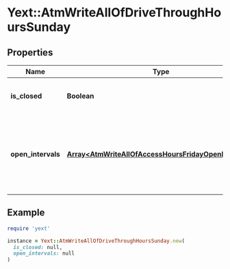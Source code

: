 # Yext::AtmWriteAllOfDriveThroughHoursSunday

## Properties

| Name | Type | Description | Notes |
| ---- | ---- | ----------- | ----- |
| **is_closed** | **Boolean** | Indicates if the drive-through hours are \&quot;closed\&quot; on Sunday. | [optional] |
| **open_intervals** | [**Array&lt;AtmWriteAllOfAccessHoursFridayOpenIntervals&gt;**](AtmWriteAllOfAccessHoursFridayOpenIntervals.md) | Contains the time intervals for which the Entity&#39;s drive-through is open on Sunday. Note that if isClosed is set to true, \&quot;openIntervals\&quot; cannot be provided in an update. | [optional] |

## Example

```ruby
require 'yext'

instance = Yext::AtmWriteAllOfDriveThroughHoursSunday.new(
  is_closed: null,
  open_intervals: null
)
```

